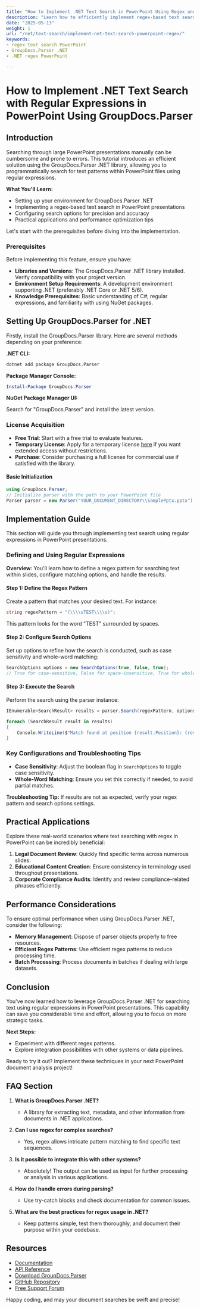 ```yaml
---
title: "How to Implement .NET Text Search in PowerPoint Using Regex and GroupDocs.Parser"
description: "Learn how to efficiently implement regex-based text search in PowerPoint presentations using GroupDocs.Parser for .NET. Enhance your document analysis capabilities."
date: "2025-05-13"
weight: 1
url: "/net/text-search/implement-net-text-search-powerpoint-regex/"
keywords:
- regex text search PowerPoint
- GroupDocs.Parser .NET
- .NET regex PowerPoint

---
```



# How to Implement .NET Text Search with Regular Expressions in PowerPoint Using GroupDocs.Parser

## Introduction

Searching through large PowerPoint presentations manually can be cumbersome and prone to errors. This tutorial introduces an efficient solution using the GroupDocs.Parser .NET library, allowing you to programmatically search for text patterns within PowerPoint files using regular expressions.

**What You'll Learn:**

- Setting up your environment for GroupDocs.Parser .NET
- Implementing a regex-based text search in PowerPoint presentations
- Configuring search options for precision and accuracy
- Practical applications and performance optimization tips

Let's start with the prerequisites before diving into the implementation.

### Prerequisites

Before implementing this feature, ensure you have:

- **Libraries and Versions**: The GroupDocs.Parser .NET library installed. Verify compatibility with your project version.
- **Environment Setup Requirements**: A development environment supporting .NET (preferably .NET Core or .NET 5/6).
- **Knowledge Prerequisites**: Basic understanding of C#, regular expressions, and familiarity with using NuGet packages.

## Setting Up GroupDocs.Parser for .NET

Firstly, install the GroupDocs.Parser library. Here are several methods depending on your preference:

**.NET CLI:**

```bash
dotnet add package GroupDocs.Parser
```

**Package Manager Console:**

```powershell
Install-Package GroupDocs.Parser
```

**NuGet Package Manager UI:**

Search for "GroupDocs.Parser" and install the latest version.

### License Acquisition

- **Free Trial**: Start with a free trial to evaluate features.
- **Temporary License**: Apply for a temporary license [here](https://purchase.groupdocs.com/temporary-license/) if you want extended access without restrictions.
- **Purchase**: Consider purchasing a full license for commercial use if satisfied with the library.

#### Basic Initialization

```csharp
using GroupDocs.Parser;
// Initialize parser with the path to your PowerPoint file
Parser parser = new Parser("YOUR_DOCUMENT_DIRECTORY\\SamplePptx.pptx");
```

## Implementation Guide

This section will guide you through implementing text search using regular expressions in PowerPoint presentations.

### Defining and Using Regular Expressions

**Overview**: You'll learn how to define a regex pattern for searching text within slides, configure matching options, and handle the results.

#### Step 1: Define the Regex Pattern

Create a pattern that matches your desired text. For instance:

```csharp
string regexPattern = "(\\\\sTEST\\\\s)";
```

This pattern looks for the word "TEST" surrounded by spaces.

#### Step 2: Configure Search Options

Set up options to refine how the search is conducted, such as case sensitivity and whole-word matching:

```csharp
SearchOptions options = new SearchOptions(true, false, true);
// True for case-sensitive, False for space-insensitive, True for whole-word match
```

#### Step 3: Execute the Search

Perform the search using the parser instance:

```csharp
IEnumerable<SearchResult> results = parser.Search(regexPattern, options);

foreach (SearchResult result in results)
{
    Console.WriteLine($"Match found at position {result.Position}: {result.Text}");
}
```

### Key Configurations and Troubleshooting Tips

- **Case Sensitivity**: Adjust the boolean flag in `SearchOptions` to toggle case sensitivity.
- **Whole-Word Matching**: Ensure you set this correctly if needed, to avoid partial matches.

**Troubleshooting Tip:** If results are not as expected, verify your regex pattern and search options settings.

## Practical Applications

Explore these real-world scenarios where text searching with regex in PowerPoint can be incredibly beneficial:

1. **Legal Document Review**: Quickly find specific terms across numerous slides.
2. **Educational Content Creation**: Ensure consistency in terminology used throughout presentations.
3. **Corporate Compliance Audits**: Identify and review compliance-related phrases efficiently.

## Performance Considerations

To ensure optimal performance when using GroupDocs.Parser .NET, consider the following:

- **Memory Management**: Dispose of parser objects properly to free resources.
- **Efficient Regex Patterns**: Use efficient regex patterns to reduce processing time.
- **Batch Processing**: Process documents in batches if dealing with large datasets.

## Conclusion

You've now learned how to leverage GroupDocs.Parser .NET for searching text using regular expressions in PowerPoint presentations. This capability can save you considerable time and effort, allowing you to focus on more strategic tasks.

**Next Steps:**

- Experiment with different regex patterns.
- Explore integration possibilities with other systems or data pipelines.

Ready to try it out? Implement these techniques in your next PowerPoint document analysis project!

## FAQ Section

1. **What is GroupDocs.Parser .NET?**
   - A library for extracting text, metadata, and other information from documents in .NET applications.

2. **Can I use regex for complex searches?**
   - Yes, regex allows intricate pattern matching to find specific text sequences.

3. **Is it possible to integrate this with other systems?**
   - Absolutely! The output can be used as input for further processing or analysis in various applications.

4. **How do I handle errors during parsing?**
   - Use try-catch blocks and check documentation for common issues.

5. **What are the best practices for regex usage in .NET?**
   - Keep patterns simple, test them thoroughly, and document their purpose within your codebase.

## Resources

- [Documentation](https://docs.groupdocs.com/parser/net/)
- [API Reference](https://reference.groupdocs.com/parser/net)
- [Download GroupDocs.Parser](https://releases.groupdocs.com/parser/net/)
- [GitHub Repository](https://github.com/groupdocs-parser/GroupDocs.Parser-for-.NET)
- [Free Support Forum](https://forum.groupdocs.com/c/parser/10)

Happy coding, and may your document searches be swift and precise!

